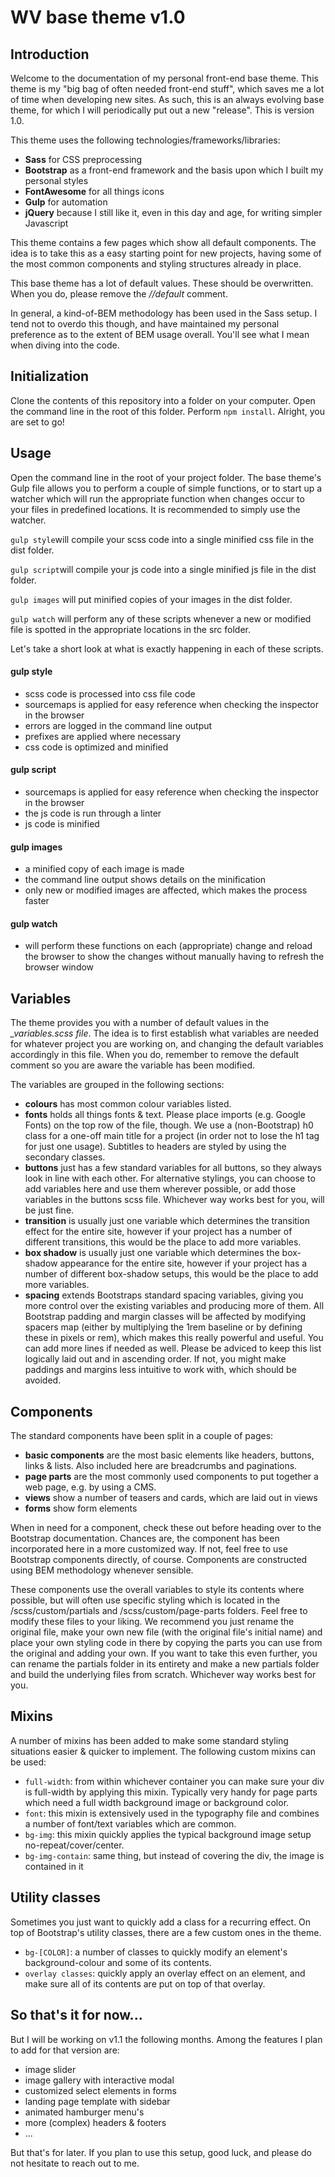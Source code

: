 # WV base theme v1.0

## Introduction

Welcome to the documentation of my personal front-end base theme. This theme is my "big bag of often needed front-end stuff", which saves me a lot of time when developing new sites. As such, this is an always evolving base theme, for which I will periodically put out a new "release". This is version 1.0.

This theme uses the following technologies/frameworks/libraries:

- **Sass** for CSS preprocessing
- **Bootstrap** as a front-end framework and the basis upon which I built my personal styles
- **FontAwesome** for all things icons
- **Gulp** for automation
- **jQuery** because I still like it, even in this day and age, for writing simpler Javascript

This theme contains a few pages which show all default components.
The idea is to take this as a easy starting point for new projects, having some of the most common components and styling structures already in place.

This base theme has a lot of default values. These should be overwritten. When you do, please remove the *//default* comment.

In general, a kind-of-BEM methodology has been used in the Sass setup.
I tend not to overdo this though, and have maintained my personal preference as to the extent of BEM usage overall.
You'll see what I mean when diving into the code.

## Initialization

Clone the contents of this repository into a folder on your computer. Open the command line in the root of this folder. Perform `npm install`. Alright, you are set to go!

## Usage

Open the command line in the root of your project folder. The base theme's Gulp file allows you to perform a couple of simple functions, or to start up a watcher which will run the appropriate function when changes occur to your files in predefined locations. It is recommended to simply use the watcher.

`gulp style`will compile your scss code into a single minified css file in the dist folder.

`gulp script`will compile your js code into a single minified js file in the dist folder.

`gulp images` will put minified copies of your images in the dist folder.

`gulp watch` will perform any of these scripts whenever a new or modified file is spotted in the appropriate locations in the src folder.

Let's take a short look at what is exactly happening in each of these scripts.

#### gulp style
- scss code is processed into css file code
- sourcemaps is applied for easy reference when checking the inspector in the browser
- errors are logged in the command line output
- prefixes are applied where necessary
- css code is optimized and minified

#### gulp script
- sourcemaps is applied for easy reference when checking the inspector in the browser
- the js code is run through a linter
- js code is minified

#### gulp images
- a minified copy of each image is made
- the command line output shows details on the minification
- only new or modified images are affected, which makes the process faster

#### gulp watch
- will perform these functions on each (appropriate) change and reload the browser to show the changes without manually having to refresh the browser window

## Variables

The theme provides you with a number of default values in the *\_variables.scss file*. The idea is to first establish what variables are needed for whatever project you are working on, and changing the default variables accordingly in this file. When you do, remember to remove the default comment so you are aware the variable has been modified.

The variables are grouped in the following sections:
- **colours** has most common colour variables listed.
- **fonts** holds all things fonts & text. Please place imports (e.g. Google Fonts) on the top row of the file, though. We use a (non-Bootstrap) h0 class for a one-off main title for a project (in order not to lose the h1 tag for just one usage). Subtitles to headers are styled by using the secondary classes.
- **buttons** just has a few standard variables for all buttons, so they always look in line with each other. For alternative stylings, you can choose to add variables here and use them wherever possible, or add those variables in the buttons scss file. Whichever way works best for you, will be just fine.
- **transition** is usually just one variable which determines the transition effect for the entire site, however if your project has a number of different transitions, this would be the place to add more variables.
- **box shadow** is usually just one variable which determines the box-shadow appearance for the entire site, however if your project has a number of different box-shadow setups, this would be the place to add more variables.
- **spacing** extends Bootstraps standard spacing variables, giving you more control over the existing variables and producing more of them. All Bootstrap padding and margin classes will be affected by modifying spacers map (either by multiplying the 1rem baseline or by defining these in pixels or rem), which makes this really powerful and useful. You can add more lines if needed as well. Please be adviced to keep this list logically laid out and in ascending order. If not, you might make paddings and margins less intuitive to work with, which should be avoided.

## Components

The standard components have been split in a couple of pages:
- **basic components** are the most basic elements like headers, buttons, links & lists. Also included here are breadcrumbs and paginations.
- **page parts** are the most commonly used components to put together a web page, e.g. by using a CMS.
- **views** show a number of teasers and cards, which are laid out in views
- **forms** show form elements

When in need for a component, check these out before heading over to the Bootstrap documentation. Chances are, the component has been incorporated here in a more customized way. If not, feel free to use Bootstrap components directly, of course. Components are constructed using BEM methodology whenever sensible.

These components use the overall variables to style its contents where possible, but will often use specific styling which is located in the /scss/custom/partials and /scss/custom/page-parts folders. Feel free to modify these files to your liking. We recommend you just rename the original file, make your own new file (with the original file's initial name) and place your own styling code in there by copying the parts you can use from the original and adding your own. If you want to take this even further, you can rename the partials folder in its entirety and make a new partials folder and build the underlying files from scratch. Whichever way works best for you.

## Mixins

A number of mixins has been added to make some standard styling situations easier & quicker to implement. The following custom mixins can be used:

- `full-width`: from within whichever container you can make sure your div is full-width by applying this mixin. Typically very handy for page parts which need a full width background image or background color.
- `font`: this mixin is extensively used in the typography file and combines a number of font/text variables which are common.
- `bg-img`: this mixin quickly applies the typical background image setup no-repeat/cover/center.
- `bg-img-contain`: same thing, but instead of covering the div, the image is contained in it

## Utility classes

Sometimes you just want to quickly add a class for a recurring effect. On top of Bootstrap's utility classes, there are a few custom ones in the theme.

- `bg-[COLOR]`: a number of classes to quickly modify an element's background-colour and some of its contents.
- `overlay classes`: quickly apply an overlay effect on an element, and make sure all of its contents are put on top of that overlay.


## So that's it for now...
But I will be working on v1.1 the following months. Among the features I plan to add for that version are:
- image slider
- image gallery with interactive modal
- customized select elements in forms
- landing page template with sidebar
- animated hamburger menu's
- more (complex) headers & footers
- ...

But that's for later. If you plan to use this setup, good luck, and please do not hesitate to reach out to me.
